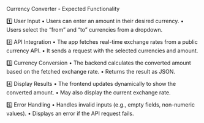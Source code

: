 Currency Converter - Expected Functionality

1️⃣ User Input
	•	Users can enter an amount in their desired currency.
	•	Users select the “from” and “to” currencies from a dropdown.

2️⃣ API Integration
	•	The app fetches real-time exchange rates from a public currency API.
	•	It sends a request with the selected currencies and amount.

3️⃣ Currency Conversion
	•	The backend calculates the converted amount based on the fetched exchange rate.
	•	Returns the result as JSON.

4️⃣ Display Results
	•	The frontend updates dynamically to show the converted amount.
	•	May also display the current exchange rate.

5️⃣ Error Handling
	•	Handles invalid inputs (e.g., empty fields, non-numeric values).
	•	Displays an error if the API request fails.